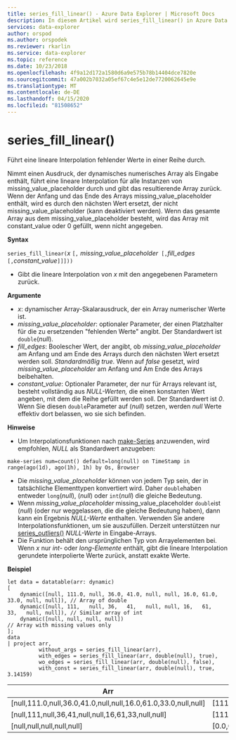 ```yaml
---
title: series_fill_linear() - Azure Data Explorer | Microsoft Docs
description: In diesem Artikel wird series_fill_linear() in Azure Data Explorer beschrieben.
services: data-explorer
author: orspod
ms.author: orspodek
ms.reviewer: rkarlin
ms.service: data-explorer
ms.topic: reference
ms.date: 10/23/2018
ms.openlocfilehash: 4f9a12d172a1580d6a9e575b78b14404dce7820e
ms.sourcegitcommit: 47a002b7032a05ef67c4e5e12de7720062645e9e
ms.translationtype: MT
ms.contentlocale: de-DE
ms.lasthandoff: 04/15/2020
ms.locfileid: "81508652"
---
```

# <a name="series_fill_linear"></a>series_fill_linear()

Führt eine lineare Interpolation fehlender Werte in einer Reihe durch.

Nimmt einen Ausdruck, der dynamisches numerisches Array als Eingabe enthält, führt eine lineare Interpolation für alle Instanzen von missing_value_placeholder durch und gibt das resultierende Array zurück. Wenn der Anfang und das Ende des Arrays missing_value_placeholder enthält, wird es durch den nächsten Wert ersetzt, der nicht missing_value_placeholder (kann deaktiviert werden). Wenn das gesamte Array aus dem missing_value_placeholder besteht, wird das Array mit constant_value oder 0 gefüllt, wenn nicht angegeben.  

**Syntax**

`series_fill_linear(`*x* `[,` *missing_value_placeholder*` [,`*fill_edges*` [,`*constant_value*`]]]))`
* Gibt die lineare Interpolation von *x* mit den angegebenen Parametern zurück.
 

**Argumente**

* *x*: dynamischer Array-Skalarausdruck, der ein Array numerischer Werte ist.
* *missing_value_placeholder*: optionaler Parameter, der einen Platzhalter für die zu ersetzenden "fehlenden Werte" angibt. Der Standardwert ist `double`(*null*).
* *fill_edges*: Boolescher Wert, der angibt, ob *missing_value_placeholder* am Anfang und am Ende des Arrays durch den nächsten Wert ersetzt werden soll. *Standardmäßig true.* Wenn auf *false* gesetzt, wird *missing_value_placeholder* am Anfang und Am Ende des Arrays beibehalten.
* *constant_value*: Optionaler Parameter, der nur für Arrays relevant ist, besteht vollständig aus *NULL-Werten,* die einen konstanten Wert angeben, mit dem die Reihe gefüllt werden soll. Der Standardwert ist *0*. Wenn Sie diesen `double`Parameter auf (*null*) setzen, werden *null* Werte effektiv dort belassen, wo sie sich befinden.

**Hinweise**

* Um Interpolationsfunktionen nach [make-Series](make-seriesoperator.md) anzuwenden, wird empfohlen, *NULL* als Standardwert anzugeben: 

```kusto
make-series num=count() default=long(null) on TimeStamp in range(ago(1d), ago(1h), 1h) by Os, Browser
```

* Die *missing_value_placeholder* können von jedem Typ sein, der in tatsächliche Elementtypen konvertiert wird. Daher `double`haben entweder `long`(*null*), (*null*) oder `int`(*null*) die gleiche Bedeutung.
* Wenn *missing_value_placeholder* missing_value_placeholder `double`ist (*null*) (oder nur weggelassen, die die gleiche Bedeutung haben), dann kann ein Ergebnis *NULL-Werte* enthalten. Verwenden Sie andere Interpolationsfunktionen, um sie auszufüllen. Derzeit unterstützen nur [series_outliers()](series-outliersfunction.md) *NULL-Werte* in Eingabe-Arrays.
* Die Funktion behält den ursprünglichen Typ von Arrayelementen bei. Wenn *x* nur *int-* oder *long-Elemente* enthält, gibt die lineare Interpolation gerundete interpolierte Werte zurück, anstatt exakte Werte.

**Beispiel**

```kusto
let data = datatable(arr: dynamic)
[
    dynamic([null, 111.0, null, 36.0, 41.0, null, null, 16.0, 61.0, 33.0, null, null]), // Array of double    
    dynamic([null, 111,   null, 36,   41,   null, null, 16,   61,   33,   null, null]), // Similar array of int
    dynamic([null, null, null, null])                                                   // Array with missing values only
];
data
| project arr, 
          without_args = series_fill_linear(arr),
          with_edges = series_fill_linear(arr, double(null), true),
          wo_edges = series_fill_linear(arr, double(null), false),
          with_const = series_fill_linear(arr, double(null), true, 3.14159)  

```

|Arr|without_args|with_edges|wo_edges|with_const|
|---|---|---|---|---|
|[null,111.0,null,36.0,41.0,null,null,16.0,61.0,33.0,null,null]|[111.0,111.0,73.5,36.0,41.0,32.667,24.333,16.0,61.0,33.0,33.0,33.0]|[111.0,111.0,73.5,36.0,41.0,32.667,24.333,16.0,61.0,33.0,33.0,33.0]|[null,111.0,73.5,36.0,41.0,32.667,24.333,16.0,61.0,33.0,null,null]|[111.0,111.0,73.5,36.0,41.0,32.667,24.333,16.0,61.0,33.0,33.0,33.0]|
|[null,111,null,36,41,null,null,16,61,33,null,null]|[111,111,73,36,41,32,24,16,61,33,33,33]|[111,111,73,36,41,32,24,16,61,33,33,33]|[null,111,73,36,41,32,24,16,61,33,null,null]|[111,111,74,38, 41,32,24,16,61,33,33,33]|
|[null,null,null,null,null]|[0.0,0.0,0.0,0.0]|[0.0,0.0,0.0,0.0]|[0.0,0.0,0.0,0.0]|[3.14159,3.14159,3.14159,3.14159]|